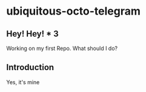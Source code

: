 # ubiquitous-octo-telegram
## Hey! Hey! * 3
Working on my first Repo.
What should I do?
## Introduction
Yes, it's mine 
